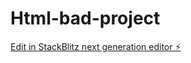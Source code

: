 # Html-bad-project

[Edit in StackBlitz next generation editor ⚡️](https://stackblitz.com/~/github.com/bdy612/Html-bad-project)